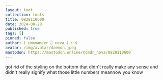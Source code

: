 ```yaml
---
layout: toot
collection: toots
title: 0828110600
date: 2024-08-28
published: true
tags: []
pinned: false
author: ⸸ commander ░ nova ⸸ :~$
avatar: /img/avatar/daemon.jpeg
mastodon: https://mastodon.online/@cmdr_nova/0828110600
---
```


got rid of the styling on the bottom that didn't really make any sense and didn't really signify what those little numbers meannow you know
